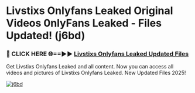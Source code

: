 # Livstixs Onlyfans Leaked Original Videos 0nlyFans Leaked - Files Updated! (j6bd)

<h3>🔴 CLICK HERE 🌐==►► <a href="https://tinyurl.com/ms9xzufz" rel="nofollow">Livstixs Onlyfans Leaked Updated Files</a></h3>

Get Livstixs Onlyfans Leaked and all content. Now you can access all videos and pictures of Livstixs Onlyfans Leaked. New Updated Files 2025!

[![j6bd](https://i.imgur.com/ppqm5kG.gif)](https://tinyurl.com/ms9xzufz)
